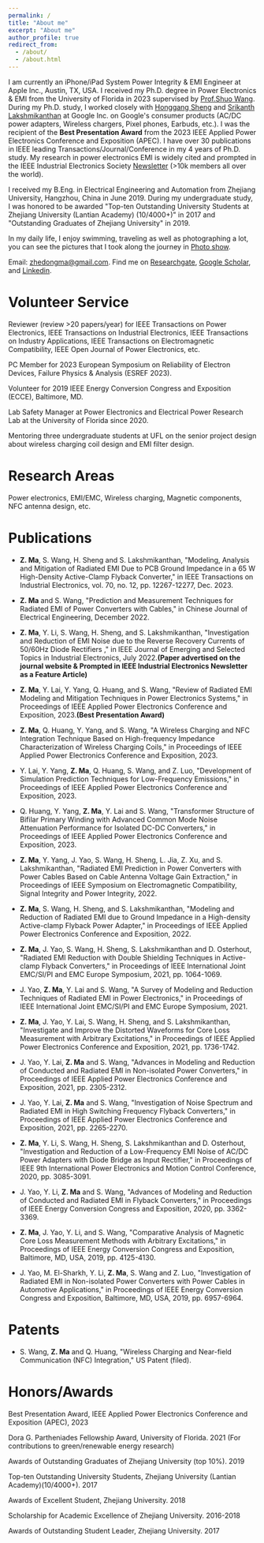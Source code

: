 ```yaml
---
permalink: /
title: "About me"
excerpt: "About me"
author_profile: true
redirect_from: 
  - /about/
  - /about.html
---
```


I am currently an iPhone/iPad System Power Integrity & EMI Engineer at Apple Inc., Austin, TX, USA. I received my Ph.D. degree in Power Electronics & EMI from the University of Florida in 2023 supervised by [Prof.Shuo Wang](https://peeprlgator.github.io/Shuo.Wang/index.html). During my Ph.D. study, I worked closely with [Honggang Sheng](https://research.google/people/HonggangSheng/) and [Srikanth Lakshmikanthan](https://www.linkedin.com/in/srikanth-lakshmikanthan-7995478/) at Google Inc. on Google's consumer products (AC/DC power adapters, Wireless chargers, Pixel phones, Earbuds, etc.). I was the recipient of the __Best Presentation Award__ from the 2023 IEEE Applied Power Electronics Conference and Exposition (APEC). I have over 30 publications in IEEE leading Transactions/Journal/Conference in my 4 years of Ph.D. study. My research in power electronics EMI is widely cited and prompted in the IEEE Industrial Electronics Society [Newsletter](https://engage.ieee.org/index.php/email/emailWebview?md_id=75429&email=NzU2LUdQSC04OTkAAAGPHVbZSLMwhhzcdx88QEaFbsZgUu2gbNmOB_6-HCWs26ao005WmumjGdu6qve6Zp_aK70-2O4ajeAYcaNZVBbLldRiszFQSi_1Fg) (>10k members all over the world).

I received my B.Eng. in Electrical Engineering and Automation from Zhejiang University, Hangzhou, China in June 2019. During my undergraduate study, I was honored to be awarded "Top-ten Outstanding University Students at Zhejiang University (Lantian Academy) (10/4000+)" in 2017 and "Outstanding Graduates of Zhejiang University" in 2019.

In my daily life, I enjoy swimming, traveling as well as photographing a lot, you can see the pictures that I took along the journey in [Photo show](https://zhedongma.github.io/portfolio/).

Email: zhedongma@gmail.com. Find me on [Researchgate](https://www.researchgate.net/profile/Zhedong_Ma2), [Google Scholar](https://scholar.google.com/citations?user=XkmTpQIAAAAJ&hl=en), and [Linkedin](http://linkedin.com/in/zhedong-ma-5a9988164).

Volunteer Service
======
Reviewer (review >20 papers/year) for IEEE Transactions on Power Electronics, IEEE Transactions on Industrial Electronics, IEEE Transactions on Industry Applications, IEEE Transactions on Electromagnetic Compatibility, IEEE Open Journal of Power Electronics, etc.

PC Member for 2023 European Symposium on Reliability of Electron Devices, Failure Physics & Analysis (ESREF 2023).

Volunteer for 2019 IEEE Energy Conversion Congress and Exposition (ECCE), Baltimore, MD.

Lab Safety Manager at Power Electronics and Electrical Power Research Lab at the University of Florida since 2020.

Mentoring three undergraduate students at UFL on the senior project design about wireless charging coil design and EMI filter design.

Research Areas
======
Power electronics, EMI/EMC, Wireless charging, Magnetic components, NFC antenna design, etc.

Publications
======
* __Z. Ma__, S. Wang, H. Sheng and S. Lakshmikanthan, "Modeling, Analysis and Mitigation of Radiated EMI Due to PCB Ground Impedance in a 65 W High-Density Active-Clamp Flyback Converter," in IEEE Transactions on Industrial Electronics, vol. 70, no. 12, pp. 12267-12277, Dec. 2023.

* __Z. Ma__ and S. Wang, "Prediction and Measurement Techniques for Radiated EMI of Power Converters with Cables," in Chinese Journal of Electrical Engineering, December 2022.

* __Z. Ma__, Y. Li, S. Wang, H. Sheng, and S. Lakshmikanthan, "Investigation and Reduction of EMI Noise due to the Reverse Recovery Currents of 50/60Hz Diode Rectifiers
," in IEEE Journal of Emerging and Selected Topics in Industrial Electronics, July 2022.__(Paper advertised on the journal website & Prompted in IEEE Industrial Electronics Newsletter as a Feature Article)__

* __Z. Ma__, Y. Lai, Y. Yang, Q. Huang, and S. Wang, "Review of Radiated EMI Modeling and Mitigation Techniques in Power Electronics Systems," in Proceedings of IEEE Applied Power Electronics Conference and Exposition, 2023.__(Best Presentation Award)__

* __Z. Ma__, Q. Huang, Y. Yang, and S. Wang, "A Wireless Charging and NFC Integration Technique Based on High-frequency Impedance Characterization of Wireless Charging Coils," in Proceedings of IEEE Applied Power Electronics Conference and Exposition, 2023.

* Y. Lai, Y. Yang, __Z. Ma__, Q. Huang, S. Wang, and Z. Luo, "Development of Simulation Prediction Techniques for Low-Frequency Emissions," in Proceedings of IEEE Applied Power Electronics Conference and Exposition, 2023.

* Q. Huang, Y. Yang, __Z. Ma__, Y. Lai and S. Wang, "Transformer Structure of Bifilar Primary Winding with Advanced Common Mode Noise Attenuation Performance for Isolated DC-DC Converters," in Proceedings of IEEE Applied Power Electronics Conference and Exposition, 2023.

* __Z. Ma__, Y. Yang, J. Yao, S. Wang, H. Sheng, L. Jia, Z. Xu, and S. Lakshmikanthan, "Radiated EMI Prediction in Power Converters with Power Cables Based on Cable Antenna Voltage Gain Extraction," in Proceedings of IEEE Symposium on Electromagnetic Compatibility, Signal Integrity and Power Integrity, 2022.

* __Z. Ma__, S. Wang, H. Sheng, and S. Lakshmikanthan, "Modeling and Reduction of Radiated EMI due to Ground Impedance in a High-density Active-clamp Flyback Power Adapter," in Proceedings of IEEE Applied Power Electronics Conference and Exposition, 2022.

* __Z. Ma__, J. Yao, S. Wang, H. Sheng, S. Lakshmikanthan and D. Osterhout, "Radiated EMI Reduction with Double Shielding Techniques in Active-clamp Flyback Converters," in Proceedings of IEEE International Joint EMC/SI/PI and EMC Europe Symposium, 2021, pp. 1064-1069.

* J. Yao, __Z. Ma__, Y. Lai and S. Wang, "A Survey of Modeling and Reduction Techniques of Radiated EMI in Power Electronics," in Proceedings of IEEE International Joint EMC/SI/PI and EMC Europe Symposium, 2021.

* __Z. Ma__, J. Yao, Y. Lai, S. Wang, H. Sheng, and S. Lakshmikanthan, "Investigate and Improve the Distorted Waveforms for Core Loss Measurement with Arbitrary Excitations," in Proceedings of IEEE Applied Power Electronics Conference and Exposition, 2021, pp. 1736-1742.

* J. Yao, Y. Lai, __Z. Ma__ and S. Wang, "Advances in Modeling and Reduction of Conducted and Radiated EMI in Non-isolated Power Converters," in Proceedings of IEEE Applied Power Electronics Conference and Exposition, 2021, pp. 2305-2312.

* J. Yao, Y. Lai, __Z. Ma__ and S. Wang, "Investigation of Noise Spectrum and Radiated EMI in High Switching Frequency Flyback Converters," in Proceedings of IEEE Applied Power Electronics Conference and Exposition, 2021, pp. 2265-2270.

* __Z. Ma__, Y. Li, S. Wang, H. Sheng, S. Lakshmikanthan and D. Osterhout, "Investigation and Reduction of a Low-Frequency EMI Noise of AC/DC Power Adapters with Diode Bridge as Input Rectifier," in Proceedings of IEEE 9th International Power Electronics and Motion Control Conference, 2020, pp. 3085-3091.

* J. Yao, Y. Li, __Z. Ma__ and S. Wang, "Advances of Modeling and Reduction of Conducted and Radiated EMI in Flyback Converters," in Proceedings of  IEEE Energy Conversion Congress and Exposition, 2020, pp. 3362-3369.

* __Z. Ma__, J. Yao, Y. Li, and S. Wang, "Comparative Analysis of Magnetic Core Loss Measurement Methods with Arbitrary Excitations," in Proceedings of IEEE Energy Conversion Congress and Exposition, Baltimore, MD, USA, 2019, pp. 4125-4130.

* J. Yao, M. El-Sharkh, Y. Li, __Z. Ma__, S. Wang and Z. Luo, "Investigation of Radiated EMI in Non-isolated Power Converters with Power Cables in Automotive Applications," in Proceedings of IEEE Energy Conversion Congress and Exposition, Baltimore, MD, USA, 2019, pp. 6957-6964.


Patents
======
* S. Wang, __Z. Ma__ and Q. Huang, "Wireless Charging and Near-field Communication (NFC) Integration," US Patent (filed).

Honors/Awards
======
Best Presentation Award, IEEE Applied Power Electronics Conference and Exposition (APEC), 2023

Dora G. Partheniades Fellowship Award, University of Florida. 2021
(For contributions to green/renewable energy research)

Awards of Outstanding Graduates of Zhejiang University (top 10%). 2019

Top-ten Outstanding University Students, Zhejiang University (Lantian Academy)(10/4000+). 2017

Awards of Excellent Student, Zhejiang University. 2018

Scholarship for Academic Excellence of Zhejiang University. 2016-2018

Awards of Outstanding Student Leader, Zhejiang University. 2017




